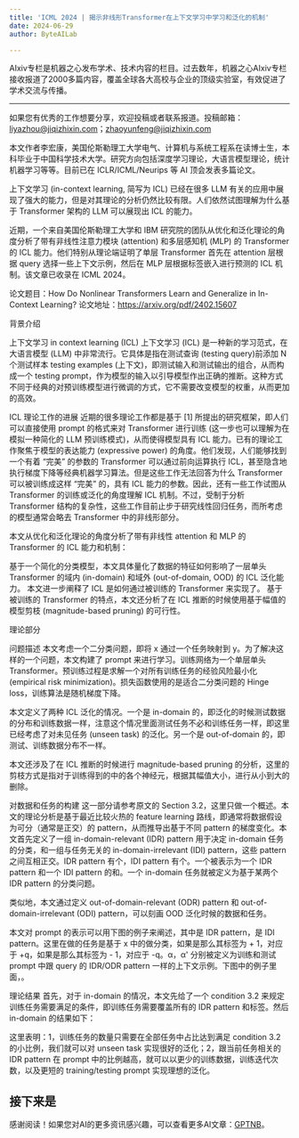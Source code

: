 ```yaml
---
title: 'ICML 2024 | 揭示非线形Transformer在上下文学习中学习和泛化的机制'
date: 2024-06-29
author: ByteAILab

---
```


AIxiv专栏是机器之心发布学术、技术内容的栏目。过去数年，机器之心AIxiv专栏接收报道了2000多篇内容，覆盖全球各大高校与企业的顶级实验室，有效促进了学术交流与传播。

---
如果您有优秀的工作想要分享，欢迎投稿或者联系报道。投稿邮箱：liyazhou@jiqizhixin.com；zhaoyunfeng@jiqizhixin.com

本文作者李宏康，美国伦斯勒理工大学电气、计算机与系统工程系在读博士生，本科毕业于中国科学技术大学。研究方向包括深度学习理论，大语言模型理论，统计机器学习等等。目前已在 ICLR/ICML/Neurips 等 AI 顶会发表多篇论文。

上下文学习 (in-context learning, 简写为 ICL) 已经在很多 LLM 有关的应用中展现了强大的能力，但是对其理论的分析仍然比较有限。人们依然试图理解为什么基于 Transformer 架构的 LLM 可以展现出 ICL 的能力。

近期，一个来自美国伦斯勒理工大学和 IBM 研究院的团队从优化和泛化理论的角度分析了带有非线性注意力模块 (attention) 和多层感知机 (MLP) 的 Transformer 的 ICL 能力。他们特别从理论端证明了单层 Transformer 首先在 attention 层根据 query 选择一些上下文示例，然后在 MLP 层根据标签嵌入进行预测的 ICL 机制。该文章已收录在 ICML 2024。

论文题目：How Do Nonlinear Transformers Learn and Generalize in In-Context Learning?
论文地址：https://arxiv.org/pdf/2402.15607

背景介绍

上下文学习 in context learning (ICL)
上下文学习 (ICL) 是一种新的学习范式，在大语言模型 (LLM) 中非常流行。它具体是指在测试查询 (testing query)前添加 N 个测试样本 testing examples (上下文)，即测试输入和测试输出的组合，从而构成一个 testing prompt，作为模型的输入以引导模型作出正确的推断。这种方式不同于经典的对预训练模型进行微调的方式，它不需要改变模型的权重，从而更加的高效。

ICL 理论工作的进展
近期的很多理论工作都是基于 [1] 所提出的研究框架，即人们可以直接使用 prompt 的格式来对 Transformer 进行训练 (这一步也可以理解为在模拟一种简化的 LLM 预训练模式)，从而使得模型具有 ICL 能力。已有的理论工作聚焦于模型的表达能力 (expressive power) 的角度。他们发现，人们能够找到一个有着 “完美” 的参数的 Transformer 可以通过前向运算执行 ICL，甚至隐含地执行梯度下降等经典机器学习算法。但是这些工作无法回答为什么 Transformer 可以被训练成这样 “完美” 的，具有 ICL 能力的参数。因此，还有一些工作试图从 Transformer 的训练或泛化的角度理解 ICL 机制。不过，受制于分析 Transformer 结构的复杂性，这些工作目前止步于研究线性回归任务，而所考虑的模型通常会略去 Transformer 中的非线形部分。

本文从优化和泛化理论的角度分析了带有非线性 attention 和 MLP 的 Transformer 的 ICL 能力和机制：

基于一个简化的分类模型，本文具体量化了数据的特征如何影响了一层单头 Transformer 的域内 (in-domain) 和域外 (out-of-domain, OOD) 的 ICL 泛化能力。
本文进一步阐释了 ICL 是如何通过被训练的 Transformer 来实现了。
基于被训练的 Transformer 的特点，本文还分析了在 ICL 推断的时候使用基于幅值的模型剪枝 (magnitude-based pruning) 的可行性。

理论部分

问题描述
本文考虑一个二分类问题，即将 x 通过一个任务映射到 y。为了解决这样的一个问题，本文构建了 prompt 来进行学习。训练网络为一个单层单头 Transformer。预训练过程是求解一个对所有训练任务的经验风险最小化 (empirical risk minimization)。损失函数使用的是适合二分类问题的 Hinge loss，训练算法是随机梯度下降。

本文定义了两种 ICL 泛化的情况。一个是 in-domain 的，即泛化的时候测试数据的分布和训练数据一样，注意这个情况里面测试任务不必和训练任务一样，即这里已经考虑了对未见任务 (unseen task) 的泛化。另一个是 out-of-domain 的，即测试、训练数据分布不一样。

本文还涉及了在 ICL 推断的时候进行 magnitude-based pruning 的分析，这里的剪枝方式是指对于训练得到的中的各个神经元，根据其幅值大小，进行从小到大的删除。

对数据和任务的构建
这一部分请参考原文的 Section 3.2，这里只做一个概述。本文的理论分析是基于最近比较火热的 feature learning 路线，即通常将数据假设为可分（通常是正交）的 pattern，从而推导出基于不同 pattern 的梯度变化。本文首先定义了一组 in-domain-relevant (IDR) pattern 用于决定 in-domain 任务的分类，和一组与任务无关的 in-domain-irrelevant (IDI) pattern，这些 pattern 之间互相正交。IDR pattern 有个，IDI pattern 有个。一个被表示为一个 IDR pattern 和一个 IDI pattern 的和。一个 in-domain 任务就被定义为基于某两个 IDR pattern 的分类问题。

类似地，本文通过定义 out-of-domain-relevant (ODR) pattern 和 out-of-domain-irrelevant (ODI) pattern，可以刻画 OOD 泛化时候的数据和任务。

本文对 prompt 的表示可以用下图的例子来阐述，其中是 IDR pattern，是 IDI pattern。这里在做的任务是基于 x 中的做分类，如果是那么其标签为 + 1，对应于 +q，如果是那么其标签为 - 1，对应于 -q。α，α' 分别被定义为训练和测试 prompt 中跟 query 的 IDR/ODR pattern 一样的上下文示例。下图中的例子里面，。

理论结果
首先，对于 in-domain 的情况，本文先给了一个 condition 3.2 来规定训练任务需要满足的条件，即训练任务需要覆盖所有的 IDR pattern 和标签。然后 in-domain 的结果如下：

这里表明：1，训练任务的数量只需要在全部任务中占比达到满足 condition 3.2 的小比例，我们就可以对 unseen task 实现很好的泛化；2，跟当前任务相关的 IDR pattern 在 prompt 中的比例越高，就可以以更少的训练数据，训练迭代次数，以及更短的 training/testing prompt 实现理想的泛化。

接下来是
---
感谢阅读！如果您对AI的更多资讯感兴趣，可以查看更多AI文章：[GPTNB](https://gptnb.com)。